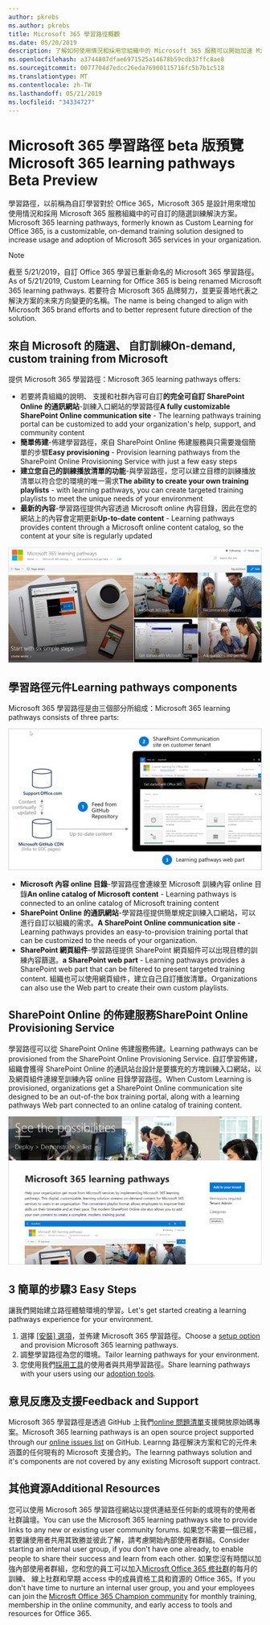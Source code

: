 ```yaml
---
author: pkrebs
ms.author: pkrebs
title: Microsoft 365 學習路徑概觀
ms.date: 05/20/2019
description: 了解如何使用情況和採用您組織中的 Microsoft 365 服務可以開始加速 Microsoft 365 學習路徑。 學習路徑包含自訂 SharePoint Online 網頁組件和新式 SharePoint Online 的通訊訓練網站輕鬆地佈建至 Microsoft 365 租用戶。
ms.openlocfilehash: a3744807dfae6971525a14678b59cdb37ffc8ae8
ms.sourcegitcommit: 0077704d7edcc26eda76900115716fc5b7b1c518
ms.translationtype: MT
ms.contentlocale: zh-TW
ms.lasthandoff: 05/21/2019
ms.locfileid: "34334727"
---
```

# <a name="microsoft-365-learning-pathways-beta-preview"></a><span data-ttu-id="6309f-104">Microsoft 365 學習路徑 beta 版預覽</span><span class="sxs-lookup"><span data-stu-id="6309f-104">Microsoft 365 learning pathways Beta Preview</span></span>
<span data-ttu-id="6309f-105">學習路徑，以前稱為自訂學習對於 Office 365，Microsoft 365 是設計用來增加使用情況和採用 Microsoft 365 服務組織中的可自訂的隨選訓練解決方案。</span><span class="sxs-lookup"><span data-stu-id="6309f-105">Microsoft 365 learning pathways, formerly known as Custom Learning for Office 365, is a customizable, on-demand training solution designed to increase usage and adoption of Microsoft 365 services in your organization.</span></span>  

> [!NOTE]
> <span data-ttu-id="6309f-106">截至 5/21/2019，自訂 Office 365 學習已重新命名的 Microsoft 365 學習路徑。</span><span class="sxs-lookup"><span data-stu-id="6309f-106">As of 5/21/2019, Custom Learning for Office 365 is being renamed Microsoft 365 learning pathways.</span></span> <span data-ttu-id="6309f-107">若要符合 Microsoft 365 品牌努力，並更妥善地代表之解決方案的未來方向變更的名稱。</span><span class="sxs-lookup"><span data-stu-id="6309f-107">The name is being changed to align with Microsoft 365 brand efforts and to better represent future direction of the solution.</span></span>   

## <a name="on-demand-custom-training-from-microsoft"></a><span data-ttu-id="6309f-108">來自 Microsoft 的隨選、 自訂訓練</span><span class="sxs-lookup"><span data-stu-id="6309f-108">On-demand, custom training from Microsoft</span></span>

<span data-ttu-id="6309f-109">提供 Microsoft 365 學習路徑：</span><span class="sxs-lookup"><span data-stu-id="6309f-109">Microsoft 365 learning pathways offers:</span></span>

- <span data-ttu-id="6309f-110">若要將貴組織的說明、 支援和社群內容可自訂**的完全可自訂 SharePoint Online 的通訊網站**-訓練入口網站的學習路徑</span><span class="sxs-lookup"><span data-stu-id="6309f-110">**A fully customizable SharePoint Online communication site** - The learning pathways training portal can be customized to add your organization's help, support, and community content</span></span>
- <span data-ttu-id="6309f-111">**簡單佈建**-佈建學習路徑，來自 SharePoint Online 佈建服務與只需要幾個簡單的步驟</span><span class="sxs-lookup"><span data-stu-id="6309f-111">**Easy provisioning** - Provision learning pathways from the SharePoint Online Provisioning Service with just a few easy steps</span></span>
- <span data-ttu-id="6309f-112">**建立您自己的訓練播放清單的功能**-與學習路徑，您可以建立目標的訓練播放清單以符合您的環境的唯一需求</span><span class="sxs-lookup"><span data-stu-id="6309f-112">**The ability to create your own training playlists** - with learning pathways, you can create targeted training playlists to meet the unique needs of your environment</span></span>
- <span data-ttu-id="6309f-113">**最新的內容**-學習路徑提供內容透過 Microsoft online 內容目錄，因此在您的網站上的內容會定期更新</span><span class="sxs-lookup"><span data-stu-id="6309f-113">**Up-to-date content** - Learning pathways provides content through a Microsoft online content catalog, so the content at your site is regularly updated</span></span>

![cg introducing.png](media/cg-introducing.png)

## <a name="learning-pathways-components"></a><span data-ttu-id="6309f-115">學習路徑元件</span><span class="sxs-lookup"><span data-stu-id="6309f-115">Learning pathways components</span></span>
<span data-ttu-id="6309f-116">Microsoft 365 學習路徑是由三個部分所組成：</span><span class="sxs-lookup"><span data-stu-id="6309f-116">Microsoft 365 learning pathways consists of three parts:</span></span> 

![cg howitworks.png](media/cg-howitworks.png)

- <span data-ttu-id="6309f-118">**Microsoft 內容 online 目錄**-學習路徑會連線至 Microsoft 訓練內容 online 目錄</span><span class="sxs-lookup"><span data-stu-id="6309f-118">**An online catalog of Microsoft content** - Learning pathways is connected to an online catalog of Microsoft training content</span></span>
- <span data-ttu-id="6309f-119">**SharePoint Online 的通訊網站**-學習路徑提供簡單規定訓練入口網站，可以進行自訂以組織的需求。</span><span class="sxs-lookup"><span data-stu-id="6309f-119">**A SharePoint Online communication site** - Learning pathways provides an easy-to-provision training portal that can be customized to the needs of your organization.</span></span>
- <span data-ttu-id="6309f-120">**SharePoint 網頁組件**-學習路徑提供 SharePoint 網頁組件可以出現目標的訓練內容篩選。</span><span class="sxs-lookup"><span data-stu-id="6309f-120">**a SharePoint web part** - Learning pathways provides a SharePoint web part that can be filtered to present targeted training content.</span></span> <span data-ttu-id="6309f-121">組織也可以使用網頁組件，建立自己自訂播放清單。</span><span class="sxs-lookup"><span data-stu-id="6309f-121">Organizations can also use the Web part to create their own custom playlists.</span></span>

## <a name="sharepoint-online-provisioning-service"></a><span data-ttu-id="6309f-122">SharePoint Online 的佈建服務</span><span class="sxs-lookup"><span data-stu-id="6309f-122">SharePoint Online Provisioning Service</span></span> 
<span data-ttu-id="6309f-123">學習路徑可以從 SharePoint Online 佈建服務佈建。</span><span class="sxs-lookup"><span data-stu-id="6309f-123">Learning pathways can be provisioned from the SharePoint Online Provisioning Service.</span></span> <span data-ttu-id="6309f-124">自訂學習佈建，組織會獲得 SharePoint Online 的通訊站台設計是要擴充的方塊訓練入口網站，以及網頁組件連線至訓練內容 online 目錄學習路徑。</span><span class="sxs-lookup"><span data-stu-id="6309f-124">When Custom Learning is provisioned, organizations get a SharePoint Online communication site designed to be an out-of-the box training portal, along with a learning pathways Web part connected to an online catalog of training content.</span></span> 

![cg provision.png](media/cg-provision.png)

## <a name="3-easy-steps"></a><span data-ttu-id="6309f-126">3 簡單的步驟</span><span class="sxs-lookup"><span data-stu-id="6309f-126">3 Easy Steps</span></span>
<span data-ttu-id="6309f-127">讓我們開始建立路徑體驗環境的學習。</span><span class="sxs-lookup"><span data-stu-id="6309f-127">Let's get started creating a learning pathways experience for your environment.</span></span>
1. <span data-ttu-id="6309f-128">選擇 [[安裝] 選項](custom_setupoptions.md)，並佈建 Microsoft 365 學習路徑。</span><span class="sxs-lookup"><span data-stu-id="6309f-128">Choose a [setup option](custom_setupoptions.md) and provision Microsoft 365 learning pathways.</span></span>  
2. <span data-ttu-id="6309f-129">調整學習路徑為您的環境。</span><span class="sxs-lookup"><span data-stu-id="6309f-129">Tailor learning pathways for your environment.</span></span>
3. <span data-ttu-id="6309f-130">您使用我們[採用工具](driveadoption.md)的使用者與共用學習路徑。</span><span class="sxs-lookup"><span data-stu-id="6309f-130">Share learning pathways with your users using our [adoption tools](driveadoption.md).</span></span>

## <a name="feedback-and-support"></a><span data-ttu-id="6309f-131">意見反應及支援</span><span class="sxs-lookup"><span data-stu-id="6309f-131">Feedback and Support</span></span>

<span data-ttu-id="6309f-132">Microsoft 365 學習路徑是透過 GitHub 上我們[online 問題清單](https://aka.ms/CustomLearningHelp)支援開放原始碼專案。</span><span class="sxs-lookup"><span data-stu-id="6309f-132">Microsoft 365 learning pathways is an open source project supported through our [online issues list](https://aka.ms/CustomLearningHelp) on GitHub.</span></span> <span data-ttu-id="6309f-133">Learnng 路徑解決方案和它的元件未涵蓋的任何現有的 Microsoft 支援合約。</span><span class="sxs-lookup"><span data-stu-id="6309f-133">The learnng pathways solution and it's components are not covered by any existing Microsoft support contract.</span></span>  

## <a name="additional-resources"></a><span data-ttu-id="6309f-134">其他資源</span><span class="sxs-lookup"><span data-stu-id="6309f-134">Additional Resources</span></span>
<span data-ttu-id="6309f-135">您可以使用 Microsoft 365 學習路徑網站以提供連結至任何新的或現有的使用者社群論壇。</span><span class="sxs-lookup"><span data-stu-id="6309f-135">You can use the Microsoft 365 learning pathways site to provide links to any new or existing user community forums.</span></span> <span data-ttu-id="6309f-136">如果您不需要一個已經，若要讓使用者共用其致勝並彼此了解，請考慮開始內部使用者群組。</span><span class="sxs-lookup"><span data-stu-id="6309f-136">Consider starting an internal user group, if you don't have one already, to enable people to share their success and learn from each other.</span></span>  <span data-ttu-id="6309f-137">如果您沒有時間以加強內部使用者群組，您和您的員工可以加入[Microsft Office 365 修社群](https://aka.ms/O365Champions)的每月的訓練、 線上社群和早期 access 中的成員資格工具和資源的 Office 365。</span><span class="sxs-lookup"><span data-stu-id="6309f-137">If you don't have time to nurture an internal user group, you and your employees can join the [Microsft Office 365 Champion community](https://aka.ms/O365Champions) for monthly training, membership in the online community, and early access to tools and resources for Office 365.</span></span>